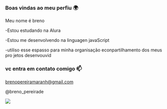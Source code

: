 ### Boas vindas ao meu perfiu 🌍

Meu nome é breno

-Estou estudando na Alura

-Estou me desenvolvendo na linguagen javaScript

-utiliso esse espasso para minha organisação econpartilhamento dos meus pro jetos desenvouvid

### vc entra em contato comigo 📫

brenopereiramaranh@gmail.com

@breno_pereirade

![](https://media1.tenor.com/m/W8kjNPI2_RAAAAAC/confused-alastor.gif)

